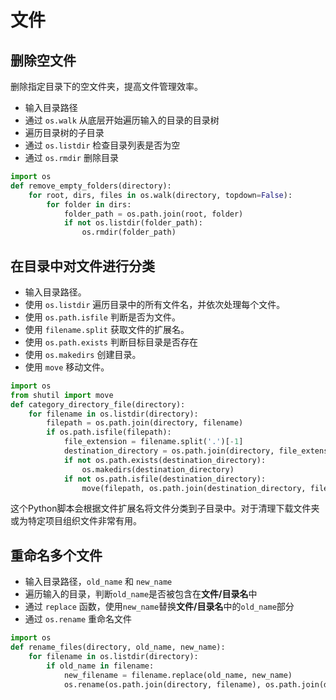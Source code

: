 # 文件
## 删除空文件

删除指定目录下的空文件夹，提高文件管理效率。

- 输入目录路径
- 通过 `os.walk` 从底层开始遍历输入的目录的目录树
- 遍历目录树的子目录
- 通过 `os.listdir` 检查目录列表是否为空
- 通过 `os.rmdir` 删除目录

```python
import os
def remove_empty_folders(directory):
    for root, dirs, files in os.walk(directory, topdown=False):
        for folder in dirs:
            folder_path = os.path.join(root, folder)
            if not os.listdir(folder_path):
                os.rmdir(folder_path)
```

## 在目录中对文件进行分类

- 输入目录路径。
- 使用 `os.listdir` 遍历目录中的所有文件名，并依次处理每个文件。
- 使用 `os.path.isfile` 判断是否为文件。
- 使用 `filename.split` 获取文件的扩展名。
- 使用 `os.path.exists` 判断目标目录是否存在
- 使用 `os.makedirs` 创建目录。
- 使用 `move` 移动文件。

```python
import os
from shutil import move
def category_directory_file(directory):
    for filename in os.listdir(directory):
        filepath = os.path.join(directory, filename)
        if os.path.isfile(filepath):
            file_extension = filename.split('.')[-1]
            destination_directory = os.path.join(directory, file_extension)
            if not os.path.exists(destination_directory):
                os.makedirs(destination_directory)
            if not os.path.isfile(destination_directory):
                move(filepath, os.path.join(destination_directory, filename))
```

这个Python脚本会根据文件扩展名将文件分类到子目录中。对于清理下载文件夹或为特定项目组织文件非常有用。

## 重命名多个文件

- 输入目录路径，`old_name` 和 `new_name`
- 遍历输入的目录，判断`old_name`是否被包含在**文件/目录名**中
- 通过 `replace` 函数，使用`new_name`替换**文件/目录名**中的`old_name`部分
- 通过 `os.rename` 重命名文件

```python
import os
def rename_files(directory, old_name, new_name):
    for filename in os.listdir(directory):
        if old_name in filename:
            new_filename = filename.replace(old_name, new_name)
            os.rename(os.path.join(directory, filename), os.path.join(directory, new_filename))

```
